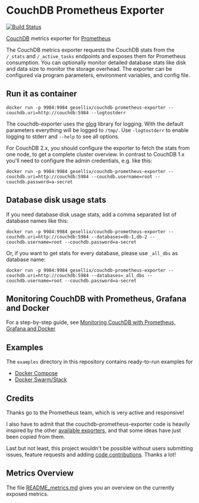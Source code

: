 # CouchDB Prometheus Exporter

[![Build Status](https://travis-ci.org/gesellix/couchdb-prometheus-exporter.svg?branch=master)](https://travis-ci.org/gesellix/couchdb-prometheus-exporter)

[CouchDB](http://couchdb.apache.org/) metrics exporter for [Prometheus](http://prometheus.io/)

The CouchDB metrics exporter requests the CouchDB stats from the `/_stats` and `/_active_tasks` endpoints and 
exposes them for Prometheus consumption. You can optionally monitor detailed database stats like
disk and data size to monitor the storage overhead. The exporter can be configured via program parameters,
environment variables, and config file.

## Run it as container

    docker run -p 9984:9984 gesellix/couchdb-prometheus-exporter --couchdb.uri=http://couchdb:5984 --logtostderr

The couchdb-exporter uses the [glog](https://godoc.org/github.com/golang/glog) library for logging.
With the default parameters everything will be logged to `/tmp/`.
Use `-logtostderr` to enable logging to stderr and `--help` to see all options.

For CouchDB 2.x, you should configure the exporter to fetch the stats from one node, to get
a complete cluster overview. In contrast to CouchDB 1.x you'll need to configure the admin
credentials, e.g. like this:

    docker run -p 9984:9984 gesellix/couchdb-prometheus-exporter --couchdb.uri=http://couchdb:5984 --couchdb.username=root --couchdb.password=a-secret

## Database disk usage stats

If you need database disk usage stats, add a comma separated list of database names like this:

    docker run -p 9984:9984 gesellix/couchdb-prometheus-exporter --couchdb.uri=http://couchdb:5984 --databases=db-1,db-2 --couchdb.username=root --couchdb.password=a-secret

Or, if you want to get stats for every database, please use `_all_dbs` as database name:

    docker run -p 9984:9984 gesellix/couchdb-prometheus-exporter --couchdb.uri=http://couchdb:5984 --databases=_all_dbs --couchdb.username=root --couchdb.password=a-secret


## Monitoring CouchDB with Prometheus, Grafana and Docker

For a step-by-step guide, see [Monitoring CouchDB with Prometheus, Grafana and Docker](https://medium.com/@redgeoff/monitoring-couchdb-with-prometheus-grafana-and-docker-4693bc8408f0)

## Examples

The `examples` directory in this repository contains ready-to-run examples for

- [Docker Compose](examples/compose/README.md)
- [Docker Swarm/Stack](examples/stack/README.md)

## Credits

Thanks go to the Prometheus team, which is very active and responsive!

I also have to admit that the couchdb-prometheus-exporter code is heavily inspired by 
the other [available exporters](http://prometheus.io/docs/instrumenting/exporters/), 
and that some ideas have just been copied from them.

Last but not least, this project wouldn't be possible without users submitting issues,
feature requests and adding [code contributions](https://github.com/gesellix/couchdb-prometheus-exporter/graphs/contributors).
Thanks a lot!

## Metrics Overview
The file [README_metrics.md](https://github.com/gesellix/couchdb-prometheus-exporter/blob/master/README_metrics.md) gives you an overview on the currently exposed metrics.
